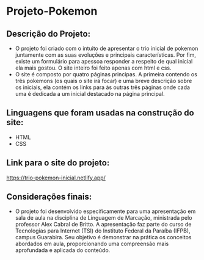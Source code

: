 # Projeto-Pokemon
## Descrição do Projeto:
- O projeto foi criado com o intuito de apresentar o trio inicial de pokemon juntamente com as suas evoluções e principais características. Por fim, existe um formulário para apessoa responder a respeito de qual inicial ela mais gostou. O site inteiro foi feito apenas com html e css.
- O site é composto por quatro páginas principas. A primeira contendo os três pokemons (os quais o site irá focar) e uma breve descrição sobre os iniciais, ela contém os links para às outras três páginas onde cada uma é dedicada a um inicial destacado na página principal.
## Linguagens que foram usadas na construção do site:
- HTML
- CSS
## Link para o site do projeto:
https://trio-pokemon-inicial.netlify.app/
## Considerações finais:
- O projeto foi desenvolvido especificamente para uma apresentação em sala de aula na disciplina de Linguagem de Marcação, ministrada pelo professor Alex Cabral de Britto. A apresentação faz parte do curso de Tecnologias para Internet (TSI) do Instituto Federal da Paraíba (IFPB), campus Guarabira. Seu objetivo é demonstrar na prática os conceitos abordados em aula, proporcionando uma compreensão mais aprofundada e aplicada do conteúdo. 
